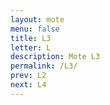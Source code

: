 ```yaml
---
layout: mote
menu: false
title: L3
letter: L
description: Mote L3
permalink: /L3/
prev: L2
next: L4
---
```

